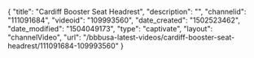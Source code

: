 {
    "title": "Cardiff Booster Seat Headrest",
    "description": "",
    "channelid": "111091684",
    "videoid": "109993560",
    "date_created": "1502523462",
    "date_modified": "1504049173",
    "type": "captivate",
    "layout": "channelVideo",
    "url": "\/bbbusa-latest-videos\/cardiff-booster-seat-headrest\/111091684-109993560"
}